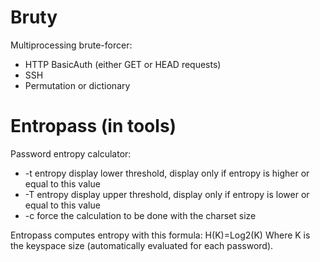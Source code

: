 # Bruty
Multiprocessing brute-forcer:
- HTTP BasicAuth (either GET or HEAD requests)
- SSH
- Permutation or dictionary

# Entropass (in tools)
Password entropy calculator:
- -t entropy display lower threshold, display only if entropy is higher or equal to this value
- -T entropy display upper threshold, display only if entropy is lower or equal to this value
- -c force the calculation to be done with the charset size

Entropass computes entropy with this formula: H(K)=Log2(K) 
Where K is the keyspace size (automatically evaluated for each password).

